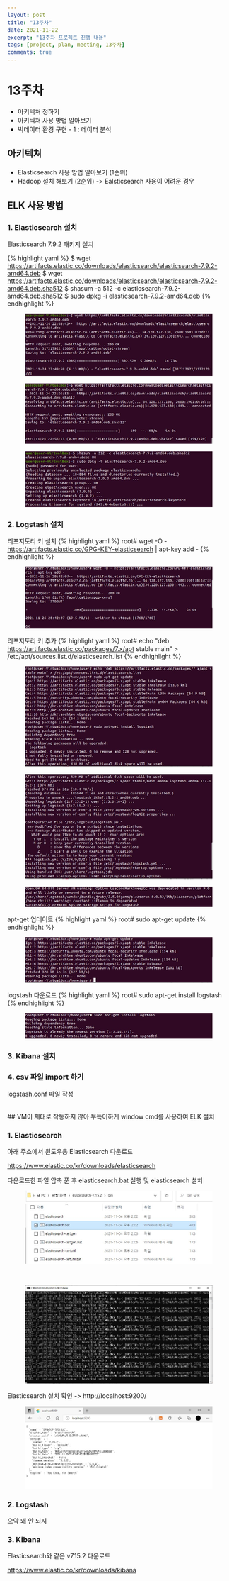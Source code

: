 ```yaml
---
layout: post
title: "13주차"
date: 2021-11-22
excerpt: "13주차 프로젝트 진행 내용"
tags: [project, plan, meeting, 13주차]
comments: true
---
```


# 13주차
* 아키텍쳐 정하기
* 아키텍쳐 사용 방법 알아보기
* 빅데이터 환경 구현 - 1 : 데이터 분석


## 아키텍쳐
* Elasticsearch 사용 방법 알아보기 (1순위)
* Hadoop 설치 해보기 (2순위) -> Ealsticsearch 사용이 어려운 경우

## ELK 사용 방법

### 1. Elasticsearch 설치
Elasticsearch 7.9.2 패키지 설치

{% highlight yaml %}
$ wget https://artifacts.elastic.co/downloads/elasticsearch/elasticsearch-7.9.2-amd64.deb 
$ wget https://artifacts.elastic.co/downloads/elasticsearch/elasticsearch-7.9.2-amd64.deb.sha512 
$ shasum -a 512 -c elasticsearch-7.9.2-amd64.deb.sha512 
$ sudo dpkg -i elasticsearch-7.9.2-amd64.deb
{% endhighlight %}

<figure>
	<img src="/assets/img/post/elasticsearch 설치1.jpg">
</figure>
<figure>
	<img src="/assets/img/post/elasticsearch 설치2.jpg">
</figure>
<figure>
	<img src="/assets/img/post/elasticsearch 설치3.jpg">
</figure>

### 2. Logstash 설치
리포지토리 키 설치
{% highlight yaml %}
root# wget -O - https://artifacts.elastic.co/GPG-KEY-elasticsearch | apt-key add -
{% endhighlight %}
<figure>
	<img src="/assets/img/post/1.리포지토리키 설치.jpg">
</figure>

리포지토리 키 추가
{% highlight yaml %}
root# echo "deb https://artifacts.elastic.co/packages/7.x/apt stable main" > /etc/apt/sources.list.d/elasticsearch.list
{% endhighlight %}
<figure>
	<img src="/assets/img/post/2. 리포지토리키 추가.jpg">
</figure>
<figure>
	<img src="/assets/img/post/3. 리포지토리키 추가-1.jpg">
</figure>
<figure>
	<img src="/assets/img/post/4. 레포지토리키 추가-2.jpg">
</figure>

apt-get 업데이트
{% highlight yaml %}
root# sudo apt-get update
{% endhighlight %}
<figure>
	<img src="/assets/img/post/5. apt-get update.jpg">
</figure>

logstash 다운로드
{% highlight yaml %}
root# sudo apt-get install logstash
{% endhighlight %}
<figure>
	<img src="/assets/img/post/6. logstash 다운로드.jpg">
</figure>

### 3. Kibana 설치

### 4. csv 파일 import 하기

logstash.conf 파일 작성
<script src="https://gist.github.com/riri0602/4a8ac12d55ab8f17eb2d879226da0739.js"></script>

<br>
## VM이 제대로 작동하지 않아 부득이하게 window cmd를 사용하여 ELK 설치

### 1. Elasticsearch

아래 주소에서 윈도우용 Elasticsearch 다운로드

https://www.elastic.co/kr/downloads/elasticsearch

다운로드한 파일 압축 푼 후 elasticsearch.bat 실행 및 elasticsearch 설치

<figure>
	<img src="/assets/img/post/elasticsearch download.jpg">
</figure>
<br>
<figure>
	<img src="/assets/img/post/elasticsearch install.jpg">
</figure>

Elasticsearch 설치 확인 -> http://localhost:9200/
<figure>
	<img src="/assets/img/post/elasticsearch window.jpg">
</figure>

### 2. Logstash
으악 왜 안 되지

### 3. Kibana

Elasticsearch와 같은 v7.15.2 다운로드

https://www.elastic.co/kr/downloads/kibana


